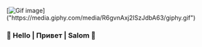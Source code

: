 [![Gif image]("https://media.giphy.com/media/R6gvnAxj2ISzJdbA63/giphy.gif")]("https://media.giphy.com/media/R6gvnAxj2ISzJdbA63/giphy.gif")

### 👋 Hello | Привет | Salom 👋
<!--
**robot3human0/robot3human0** is a ✨ _special_ ✨ repository because its `README.md` (this file) appears on your GitHub profile.

Here are some ideas to get you started:

- 🔭 I’m currently working on ...
- 🌱 I’m currently learning ...
- 👯 I’m looking to collaborate on ...
- 🤔 I’m looking for help with ...
- 💬 Ask me about ...
- 📫 How to reach me: ...
- 😄 Pronouns: ...
- ⚡ Fun fact: ...
-->
